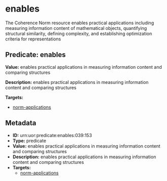 # enables

The Coherence Norm resource enables practical applications including measuring information content of mathematical objects, quantifying structural similarity, defining complexity, and establishing optimization criteria for representations

## Predicate: enables

**Value:** enables practical applications in measuring information content and comparing structures

**Description:** enables practical applications in measuring information content and comparing structures

**Targets:**

- [norm-applications](../Concepts/norm-applications.md)

## Metadata

- **ID:** urn:uor:predicate:enables:039:153
- **Type:** predicate
- **Value:** enables practical applications in measuring information content and comparing structures
- **Description:** enables practical applications in measuring information content and comparing structures
- **Targets:**
  - [norm-applications](../Concepts/norm-applications.md)
